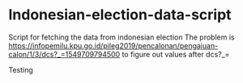 # Indonesian-election-data-script
Script for fetching the data from indonesian election
The problem is https://infopemilu.kpu.go.id/pileg2019/pencalonan/pengajuan-calon/1/3/dcs?_=1549709794500 to figure out 
values after dcs?_=

Testing
